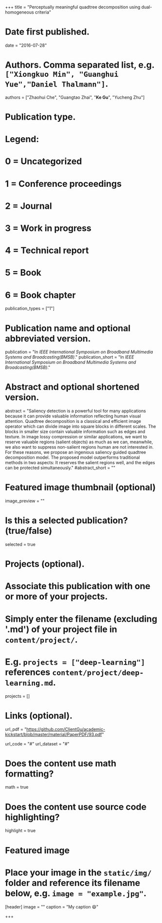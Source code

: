 +++
title = "Perceptually meaningful quadtree decomposition using dual-homogeneous criteria"

# Date first published.
date = "2016-07-28"

# Authors. Comma separated list, e.g. `["Xiongkuo Min", "Guanghui Yue","Daniel Thalmann"]`.
authors = ["Zhaohui Che", "Guangtao Zhai", "**Ke Gu**", "Yucheng Zhu"]
# Publication type.
# Legend:
# 0 = Uncategorized
# 1 = Conference proceedings
# 2 = Journal
# 3 = Work in progress
# 4 = Technical report
# 5 = Book
# 6 = Book chapter
publication_types = ["1"]

# Publication name and optional abbreviated version.
publication = "In *IEEE International Symposium on Broadband Multimedia Systems and Broadcasting(BMSB)*."
publication_short = "In *IEEE International Symposium on Broadband Multimedia Systems and Broadcasting(BMSB)*."

# Abstract and optional shortened version.
abstract = "Saliency detection is a powerful tool for many applications because it can provide valuable information reflecting human visual attention. Quadtree decomposition is a classical and efficient image operator which can divide image into square blocks in different scales. The blocks in smaller size contain valuable information such as edges and texture. In image lossy compression or similar applications, we want to reserve valuable regions (salient objects) as much as we can, meanwhile, we also want to suppress non-salient regions human are not interested in. For these reasons, we propose an ingenious saliency guided quadtree decomposition model. The proposed model outperforms traditional methods in two aspects: It reserves the salient regions well, and the edges can be protected simultaneously."
#abstract_short = ""

# Featured image thumbnail (optional)
image_preview = ""

# Is this a selected publication? (true/false)
selected = true

# Projects (optional).
#   Associate this publication with one or more of your projects.
#   Simply enter the filename (excluding '.md') of your project file in `content/project/`.
#   E.g. `projects = ["deep-learning"]` references `content/project/deep-learning.md`.
projects = []

# Links (optional).
url_pdf = "https://github.com/ClientGu/academic-kickstart/blob/master/material/PaperPDF/93.pdf"

url_code = "#"
url_dataset = "#"

# Does the content use math formatting?
math = true

# Does the content use source code highlighting?
highlight = true

# Featured image
# Place your image in the `static/img/` folder and reference its filename below, e.g. `image = "example.jpg"`.
[header]
image = ""
caption = "My caption 😄"

+++
